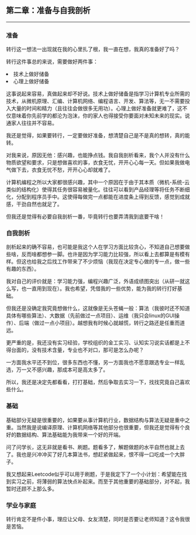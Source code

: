 ## 第二章：准备与自我剖析
<hr>

### 准备
转行这一想法一出现就在我的心里扎了根，我一直在想，我真的准备好了吗？

转行这件事总的来说，需要做好两件事：
<li>技术上做好储备
<li>心理上做好储备

这事说起来容易，真做起来却不好说。技术上做好储备是指学习计算机专业所需的技术，从微机原理、汇编、计算机网络、编程语言、开发、算法等，无一不需要投入大量的时间和精力（且往往会做很多无用功）。心理上做好准备就更难了，这不仅意味着你先前学的都沦为泡沫，你的家人也得接受你要面对未知未来的现实。说通家人往往并不容易。

我还是觉得，如果要转行，一定要做好准备，想清楚自己是不是真的想转，真的能转。

对我来说，原因无他：感兴趣，也能挣点钱。我自我剖析看来，我个人并没有什么物质欲望和要求，只是想做喜欢的事，衣食无忧，开开心心每一天。但如果我做电气做下去，衣食无忧不愁，开开心心却就难了。

计算机编程之所以大家都很感兴趣，其中一个原因在于由于其本质（微机-系统-云类似的结构化）使得其任务很容易被量化。往往可以看到产品经理等将任务不断细化，分配到程序员手中。这使得每做完一点都能在进度条上得到反馈，感觉到成就感，干劲自然也就足了。

但我还是觉得有必要自我剖析一番，毕竟转行也要弄清我到底要干啥！

### 自我剖析

剖析起来的确不容易，也可能是我这个人在学习方面比较贪心，不知道自己想要做些啥，反而啥都想参一脚。也许是因为学习能力比较强，所以看上去都算是有模有样。但这也给我之后找工作带来了不少烦恼（我现在决定专心做的专一点，做一些有趣的东西）。

我对自己的评价就是：学习能力强，编程兴趣广泛，外语成绩图突出（从研一就这么写，也一直用到现在）。我也希望，凭借我的一些优势，能为我的转行打好基础。

但我还是没确定我究竟想做什么，这就像是无头苍蝇一般：算法（我彼时还不知道具体有哪些算法）、大数据（先前做过一点项目）、运维（我只会linux的GUI操作）、后端（做过一点小项目）。越想我有时候心就越慌，转行之路还是任重而道远。

更严重的是，我还没有实习经验，学校组织的金工实习、认知实习说实话都是上不得台面的，没有技术含量，专业也不对口，那可是怎么办呢？

一方面我水平还不到位，很多东西也不懂，另一方面我也不愿意跟选专业一样乱选，万一又不感兴趣，那成本可是高太多了。

所以，我还是决定先都看看，打打基础，然后争取去实习一下，找找究竟自己喜欢些什么。

### 基础

基础部分无疑是很重要的，如果要从事计算机行业，数据结构与算法无疑是重中之重。当然我是说编译原理、计算机网络等其他部分也很重要，但我还是觉得有个良好的数据结构、算法基础能为我带来一个好的开端。

问了问学长，这无非就是看书、刷题。题看多了，解题做题的水平自然也就上去了。我也是兴冲冲买了好几本算法书，想赶紧做起来，恨不得一口吃成一个大胖子。

我又想起来Leetcode似乎可以用于刷题，于是我定下了一个小计划：希望能在找到实习之前，将薄弱的算法快点补起来。而至于其他重要的基础部分，对不起，我暂时还顾不上那么多。

### 学业与家庭

转行肯定不是件小事，理应让父母、女友清楚，同时是否要让老师知道？这令我很是苦恼。
